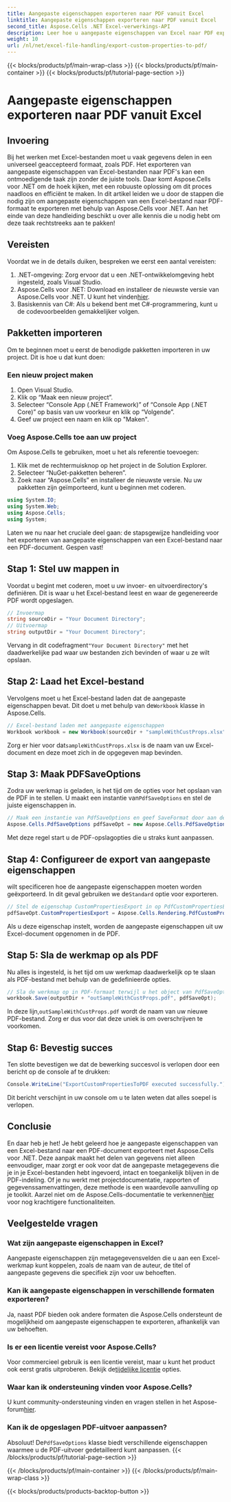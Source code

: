 ```yaml
---
title: Aangepaste eigenschappen exporteren naar PDF vanuit Excel
linktitle: Aangepaste eigenschappen exporteren naar PDF vanuit Excel
second_title: Aspose.Cells .NET Excel-verwerkings-API
description: Leer hoe u aangepaste eigenschappen van Excel naar PDF exporteert met Aspose.Cells voor .NET in deze stapsgewijze handleiding. Stroomlijn uw gegevensdeling.
weight: 10
url: /nl/net/excel-file-handling/export-custom-properties-to-pdf/
---
```


{{< blocks/products/pf/main-wrap-class >}}
{{< blocks/products/pf/main-container >}}
{{< blocks/products/pf/tutorial-page-section >}}

# Aangepaste eigenschappen exporteren naar PDF vanuit Excel

## Invoering
Bij het werken met Excel-bestanden moet u vaak gegevens delen in een universeel geaccepteerd formaat, zoals PDF. Het exporteren van aangepaste eigenschappen van Excel-bestanden naar PDF's kan een ontmoedigende taak zijn zonder de juiste tools. Daar komt Aspose.Cells voor .NET om de hoek kijken, met een robuuste oplossing om dit proces naadloos en efficiënt te maken. In dit artikel leiden we u door de stappen die nodig zijn om aangepaste eigenschappen van een Excel-bestand naar PDF-formaat te exporteren met behulp van Aspose.Cells voor .NET. Aan het einde van deze handleiding beschikt u over alle kennis die u nodig hebt om deze taak rechtstreeks aan te pakken!
## Vereisten
Voordat we in de details duiken, bespreken we eerst een aantal vereisten:
1. .NET-omgeving: Zorg ervoor dat u een .NET-ontwikkelomgeving hebt ingesteld, zoals Visual Studio.
2.  Aspose.Cells voor .NET: Download en installeer de nieuwste versie van Aspose.Cells voor .NET. U kunt het vinden[hier](https://releases.aspose.com/cells/net/).
3. Basiskennis van C#: Als u bekend bent met C#-programmering, kunt u de codevoorbeelden gemakkelijker volgen.
## Pakketten importeren
Om te beginnen moet u eerst de benodigde pakketten importeren in uw project. Dit is hoe u dat kunt doen:
### Een nieuw project maken
1. Open Visual Studio.
2. Klik op “Maak een nieuw project”.
3. Selecteer “Console App (.NET Framework)” of “Console App (.NET Core)” op basis van uw voorkeur en klik op “Volgende”.
4. Geef uw project een naam en klik op "Maken".
### Voeg Aspose.Cells toe aan uw project
Om Aspose.Cells te gebruiken, moet u het als referentie toevoegen:
1. Klik met de rechtermuisknop op het project in de Solution Explorer.
2. Selecteer “NuGet-pakketten beheren”.
3. Zoek naar “Aspose.Cells” en installeer de nieuwste versie.
Nu uw pakketten zijn geïmporteerd, kunt u beginnen met coderen.

```csharp
using System.IO;
using System.Web;
using Aspose.Cells;
using System;
```

Laten we nu naar het cruciale deel gaan: de stapsgewijze handleiding voor het exporteren van aangepaste eigenschappen van een Excel-bestand naar een PDF-document. Gespen vast!
## Stap 1: Stel uw mappen in
Voordat u begint met coderen, moet u uw invoer- en uitvoerdirectory's definiëren. Dit is waar u het Excel-bestand leest en waar de gegenereerde PDF wordt opgeslagen.
```csharp
// Invoermap
string sourceDir = "Your Document Directory";
// Uitvoermap
string outputDir = "Your Document Directory";
```
 Vervang in dit codefragment`"Your Document Directory"` met het daadwerkelijke pad waar uw bestanden zich bevinden of waar u ze wilt opslaan.
## Stap 2: Laad het Excel-bestand
 Vervolgens moet u het Excel-bestand laden dat de aangepaste eigenschappen bevat. Dit doet u met behulp van de`Workbook` klasse in Aspose.Cells.
```csharp
// Excel-bestand laden met aangepaste eigenschappen
Workbook workbook = new Workbook(sourceDir + "sampleWithCustProps.xlsx");
```
 Zorg er hier voor dat`sampleWithCustProps.xlsx` is de naam van uw Excel-document en deze moet zich in de opgegeven map bevinden.
## Stap 3: Maak PDFSaveOptions
 Zodra uw werkmap is geladen, is het tijd om de opties voor het opslaan van de PDF in te stellen. U maakt een instantie van`PdfSaveOptions` en stel de juiste eigenschappen in.
```csharp
// Maak een instantie van PdfSaveOptions en geef SaveFormat door aan de constructor
Aspose.Cells.PdfSaveOptions pdfSaveOpt = new Aspose.Cells.PdfSaveOptions();
```
Met deze regel start u de PDF-opslagopties die u straks kunt aanpassen.
## Stap 4: Configureer de export van aangepaste eigenschappen
 wilt specificeren hoe de aangepaste eigenschappen moeten worden geëxporteerd. In dit geval gebruiken we de`Standard` optie voor exporteren.
```csharp
// Stel de eigenschap CustomPropertiesExport in op PdfCustomPropertiesExport.Standard
pdfSaveOpt.CustomPropertiesExport = Aspose.Cells.Rendering.PdfCustomPropertiesExport.Standard;
```
Als u deze eigenschap instelt, worden de aangepaste eigenschappen uit uw Excel-document opgenomen in de PDF.
## Stap 5: Sla de werkmap op als PDF
Nu alles is ingesteld, is het tijd om uw werkmap daadwerkelijk op te slaan als PDF-bestand met behulp van de gedefinieerde opties.
```csharp
// Sla de werkmap op in PDF-formaat terwijl u het object van PdfSaveOptions doorgeeft
workbook.Save(outputDir + "outSampleWithCustProps.pdf", pdfSaveOpt);
```
 In deze lijn,`outSampleWithCustProps.pdf` wordt de naam van uw nieuwe PDF-bestand. Zorg er dus voor dat deze uniek is om overschrijven te voorkomen.
## Stap 6: Bevestig succes
Ten slotte bevestigen we dat de bewerking succesvol is verlopen door een bericht op de console af te drukken:
```csharp
Console.WriteLine("ExportCustomPropertiesToPDF executed successfully.");
```
Dit bericht verschijnt in uw console om u te laten weten dat alles soepel is verlopen.
## Conclusie
En daar heb je het! Je hebt geleerd hoe je aangepaste eigenschappen van een Excel-bestand naar een PDF-document exporteert met Aspose.Cells voor .NET. Deze aanpak maakt het delen van gegevens niet alleen eenvoudiger, maar zorgt er ook voor dat de aangepaste metagegevens die je in je Excel-bestanden hebt ingevoerd, intact en toegankelijk blijven in de PDF-indeling. Of je nu werkt met projectdocumentatie, rapporten of gegevenssamenvattingen, deze methode is een waardevolle aanvulling op je toolkit. Aarzel niet om de Aspose.Cells-documentatie te verkennen[hier](https://reference.aspose.com/cells/net/) voor nog krachtigere functionaliteiten.
## Veelgestelde vragen
### Wat zijn aangepaste eigenschappen in Excel?
Aangepaste eigenschappen zijn metagegevensvelden die u aan een Excel-werkmap kunt koppelen, zoals de naam van de auteur, de titel of aangepaste gegevens die specifiek zijn voor uw behoeften.
### Kan ik aangepaste eigenschappen in verschillende formaten exporteren?
Ja, naast PDF bieden ook andere formaten die Aspose.Cells ondersteunt de mogelijkheid om aangepaste eigenschappen te exporteren, afhankelijk van uw behoeften.
### Is er een licentie vereist voor Aspose.Cells?
Voor commercieel gebruik is een licentie vereist, maar u kunt het product ook eerst gratis uitproberen. Bekijk de[tijdelijke licentie](https://purchase.aspose.com/temporary-license/) opties.
### Waar kan ik ondersteuning vinden voor Aspose.Cells?
 U kunt community-ondersteuning vinden en vragen stellen in het Aspose-forum[hier](https://forum.aspose.com/c/cells/9).
### Kan ik de opgeslagen PDF-uitvoer aanpassen?
 Absoluut! De`PdfSaveOptions` klasse biedt verschillende eigenschappen waarmee u de PDF-uitvoer gedetailleerd kunt aanpassen.
{{< /blocks/products/pf/tutorial-page-section >}}

{{< /blocks/products/pf/main-container >}}
{{< /blocks/products/pf/main-wrap-class >}}

{{< blocks/products/products-backtop-button >}}
